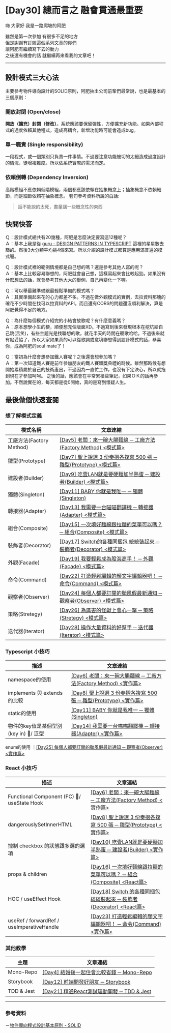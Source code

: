 # [Day30] 總而言之 融會貫通最重要

嗨 大家好 我是一路爬坡的阿肥   
   
雖然是第一次參加 有很多不足的地方   
但是謝謝有訂閱這個系列文章的你們   
讓阿肥有繼續寫下去的動力   
之後還有機會的話 就繼續再來看我的文章吧！

---

## 設計模式三大心法
主要參考物件導向設計的SOLID原則，阿肥抽出公司前輩們最常說，也是最基本的三個原則：
### 開放封閉 (Open/close)
**開放（擴充）封閉（修改）**。系統應該要保留彈性，方便擴充新功能。如果內部程式的過度依賴其他程式，造成高耦合，新增功能時可能會造成bug。
### 單一職責 (Single responsibility)
一段程式，或一個類別只負責一件事情。不過要注意功能被切的太細造成過度設計的情況，徒增複雜度。所以依系統實際的需求而定。
### 依賴倒轉 (Dependency Inversion)
高階模組不應依賴低階模組，兩個都應該依賴在抽象概念上；抽象概念不依賴細節，而是細節依賴在抽象概念。
套句參考資料所說的白話:
> 話不能說的太死，盡量講一些概念性的東西

## 快問快答
Ｑ：設計模式總共有20幾種，阿肥是怎麼決定要寫這12種呢？   
Ａ：基本上我是從 [guru - DESIGN PATTERNS IN TYPESCRIPT](https://refactoring.guru/design-patterns/typescript) 這裡的星星數去篩的。然後3大分類平均挑4個來寫。所以介紹的設計模式都算是應用滿普遍的模式喔。

Ｑ：設計模式裡的範例情境都是自己想的嗎？還是參考其他人寫的呢？   
Ａ：基本上比較容易聯想的，阿肥就會自己想，這樣寫起來會比較起勁。如果沒有什麼想法的話，就會參考其他大大的舉例，自己再變化一下喔。   

Ｑ：可以舉最難準備跟最輕鬆準備的模式嗎？   
Ａ：其實準備起來花的心力都差不多。不過在做外觀模式的實例，去拉資料那塊的確花不少時間在找可以拉資料的API，而且還有CORS的問題還沒順利解決，算是阿肥覺得不足的地方。   

Ｑ：為什麼每個模式介紹完的小結會放歌呢？有什麼意義嗎？   
Ａ：原本想學小生的梗，順便想充個版面XD。不過寫到後來發現根本在挖坑給自己跳(苦笑)，有些主題光是找聯想的歌，就花半天的時間在聽歌哈哈。不過後來就有點妥協了，所以大家如果真的可以從歌詞或意境聯想得到設計模式的話，恭喜你，成為阿肥的soul mate了！

Ｑ：當初為什麼會想參加鐵人賽呢？之後還會想參加嗎？   
Ａ：第一次知道鐵人賽是前年參加朋友的鐵人賽頒獎典禮的時候。雖然那時候有想開始累積屬於自己的技術產出，不過因為一直忙工作，也沒有下定決心，所以就拖到現在才參加呵呵。 之後的話，應該會在平常累積些筆記，如果ＯＫ的話再參加。不然說實在的，每天都是從0開始，真的是寫到懷疑人生。

## 最後做個快速查閱
### 想了解模式定義
模式名稱 | 文章連結
------------- | -------------
工廠方法(Factory Method) | [[Day5] 老闆：來一碗大腸麵線 ─ 工廠方法(Factory Method) <模式篇>](https://ithelp.ithome.com.tw/articles/10218017)
雛型(Prototype) | [[Day7] 聖上說選 3 份奏摺各複寫 500 張 ─ 雛型(Prototype) <模式篇>](https://ithelp.ithome.com.tw/articles/10218703)
建設者(Builder) | [[Day9] 吃壹LAN就是要硬麵加半熟蛋 ─ 建設者(Builder) <模式篇>](https://ithelp.ithome.com.tw/articles/10220090)
獨體(Singleton) | [[Day11] BABY 你就是我唯一 ─ 獨體(Singleton)](https://ithelp.ithome.com.tw/articles/10220642)
轉接器(Adapter) | [[Day13] 我需要一台喵喵翻譯機 ─ 轉接器(Adapter) <模式篇>](https://ithelp.ithome.com.tw/articles/10221998)
組合(Composite) | [[Day15] 一次填好麵線跟拉麵的菜單可以嗎？ ─ 組合(Composite) <模式篇>](https://ithelp.ithome.com.tw/articles/10222843)
裝飾者(Decorator) | [[Day17] Switch的各種同捆包 統統裝起來 ─ 裝飾者(Decorator) <模式篇>](https://ithelp.ithome.com.tw/articles/10222843)
外觀(Facade) | [[Day19] 我要輕鬆成為股海高手！ ─ 外觀(Facade) <模式篇>](https://ithelp.ithome.com.tw/articles/10224517)
命令(Command) | [[Day22] 打造輕鬆編輯的顏文字編輯器吧！ ─ 命令(Command) <模式篇>](https://ithelp.ithome.com.tw/articles/10225589)
觀察者(Observer) | [[Day24] 每個人都要訂閱的颱風假最新通知 ─ 觀察者(Observer) <模式篇>](https://ithelp.ithome.com.tw/articles/10226356)
策略(Stretegy) | [[Day26] 為厲害的怪獻上會心一擊 ─ 策略(Stretegy) <模式篇>]()
迭代器(Iterator) | [[Day28] 操作大量資料的好幫手 ─ 迭代器(Iterator) <模式篇>]()

### Typescript 小技巧
描述 | 文章連結
------------- | -------------
namespace的使用 | [[Day6] 老闆：來一碗大腸麵線 ─ 工廠方法(Factory Method) <實作篇>](https://ithelp.ithome.com.tw/articles/10218572)
implements 與 extends的比較 | [[Day8] 聖上說選 3 份奏摺各複寫 500 張 ─ 雛型(Prototype) <實作篇>](https://ithelp.ithome.com.tw/articles/10219278)
static的使用 | [[Day11] BABY 你就是我唯一 ─ 獨體(Singleton)](https://ithelp.ithome.com.tw/articles/10220642)
物件的key值是某個型別(key in) / 泛型 | [[Day14] 我需要一台喵喵翻譯機 ─ 轉接器(Adapter) <實作篇>](https://ithelp.ithome.com.tw/articles/10222286)
enum的使用 ｜[[Day25] 每個人都要訂閱的颱風假最新通知 ─ 觀察者(Observer) <實作篇>]()

### React 小技巧
描述 | 文章連結
------------- | -------------
Functional Component (FC) / useState Hook | [[Day6] 老闆：來一碗大腸麵線 ─ 工廠方法(Factory Method) <實作篇>](https://ithelp.ithome.com.tw/articles/10218572)
dangerouslySetInnerHTML | [[Day8] 聖上說選 3 份奏摺各複寫 500 張 ─ 雛型(Prototype) <實作篇>](https://ithelp.ithome.com.tw/articles/10219278)
控制 checkbox 的狀態跟多選的選項 | [[Day10] 吃壹LAN就是要硬麵加半熟蛋 ─ 建設者(Builder) <實作篇>](https://ithelp.ithome.com.tw/articles/10220532)
props & children | [[Day16] 一次填好麵線跟拉麵的菜單可以嗎？ ─ 組合(Composite) <React篇>](https://ithelp.ithome.com.tw/articles/10223286)
HOC / useEffect Hook | [[Day18] Switch 的各種同捆包 統統裝起來 ─ 裝飾者(Decorator) <React篇>](https://ithelp.ithome.com.tw/articles/10224138)
useRef / forwardRef / useImperativeHandle | [[Day23] 打造輕鬆編輯的顏文字編輯器吧！ ─ 命令(Command) <實作篇>]()

### 其他教學
主題 | 文章連結
------------- | -------------
Mono-Repo | [[Day4] 結婚後一起住會比較省錢 ─ Mono-Repo](https://ithelp.ithome.com.tw/articles/10217534)
Storybook | [[Day12] 前端開發好朋友 ─ Storybook](https://ithelp.ithome.com.tw/articles/10221438)
TDD & Jest | [[Day21] 精通React測試驅動開發 ─ TDD & Jest](https://ithelp.ithome.com.tw/articles/10225233)

--- 

### 參考資料

－[物件導向程式設計基本原則 - SOLID](https://skyyen999.gitbooks.io/-study-design-pattern-in-java/content/oodPrinciple.html)
